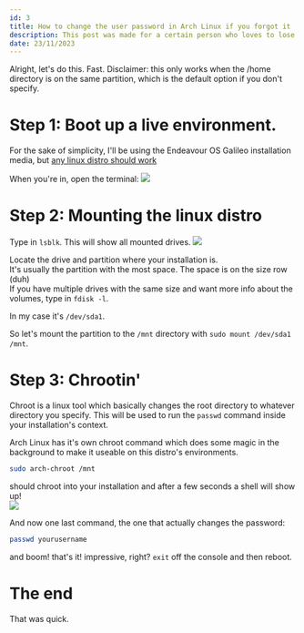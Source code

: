 ```yaml
---
id: 3
title: How to change the user password in Arch Linux if you forgot it
description: This post was made for a certain person who loves to lose passwords
date: 23/11/2023
---
```


Alright, let's do this. Fast.
Disclaimer: this only works when the /home directory is on the same partition, which is the default option if you don't specify.

# Step 1: Boot up a live environment.

For the sake of simplicity, I'll be using the Endeavour OS Galileo installation media, but [any linux distro should work](https://command-not-found.com/arch-chroot)

When you're in, open the terminal:
![](https://img.srizan.dev/vmware_zCwt9ac9KE.png)

# Step 2: Mounting the linux distro

Type in `lsblk`. This will show all mounted drives.
![](https://img.srizan.dev/vmware_LPBNlTo9BI.png)

Locate the drive and partition where your installation is.  
It's usually the partition with the most space. The space is on the size row (duh)  
If you have multiple drives with the same size and want more info about the volumes, type in `fdisk -l`.

In my case it's `/dev/sda1`.

So let's mount the partition to the `/mnt` directory with `sudo mount /dev/sda1 /mnt`.  

# Step 3: Chrootin'

Chroot is a linux tool which basically changes the root directory to whatever directory you specify. This will be used to run the `passwd` command inside your installation's context.

Arch Linux has it's own chroot command which does some magic in the background to make it useable on this distro's environments.

```sh
sudo arch-chroot /mnt
```
should chroot into your installation and after a few seconds a shell will show up!  
![](https://img.srizan.dev/vmware_nyyqOA9ELo.png)

And now one last command, the one that actually changes the password:

```sh
passwd yourusername
```

and boom! that's it! impressive, right? `exit` off the console and then reboot.

# The end

That was quick.